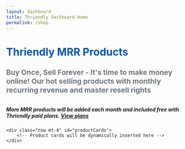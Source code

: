 ```yaml
---
layout: dashboard
title: Thriendly Dashboard Home
permalink: /shop
---
```


<style>
    .card-hover:hover {
        transform: translateY(-5px);
        box-shadow: 0 4px 15px rgba(0, 0, 0, 0.1);
        transition: all 0.3s ease;
    }

    .card-img-top {
        height: 200px;
        object-fit: cover;
    }

    .card-title {
        font-weight: bold;
        margin-bottom: 0.5rem;
    }

    .card-text {
        font-size: 0.9rem;
        color: #6c757d;
    }

    .btn-primary {
        background-color: #0056b3;
        border-color: #0056b3;
    }

    .btn-primary:hover {
        background-color: #004085;
        border-color: #004085;
    }

    .price {
        font-size: 1.25rem;
        font-weight: bold;
        color: #28a745;
    }

    .premium-tag {
        background-color: #ffc107;
        color: #000;
        padding: 0.25rem 0.5rem;
        border-radius: 0.25rem;
        font-size: 0.8rem;
        font-weight: bold;
        margin-left: 0.5rem;
    }

    .main-title {
        color: #0056b3;
        font-weight: bold;
    }

    .subtitle {
        color: #6c757d;
        font-size: 1.2rem;
        margin-bottom: 2rem;
    }
</style>

<div id="content" class="container mt-5">
    <h1 class="text-center main-title mb-3">Thriendly MRR Products</h1>
    <h4 class="text-center subtitle">Buy Once, Sell Forever - It's time to make money online! Our hot selling products with monthly recurring revenue and master resell rights</h4>
    <h5 class="text-center mb-5">More MRR products will be added each month and included free with Thriendly paid plans. <a href="/#pricing" class="btn btn-info">View plans</a></h5>

    <div class="row mt-4" id="productCards">
        <!-- Product cards will be dynamically inserted here -->
    </div>
</div>

<!-- jQuery and Bootstrap Bundle (includes Popper) -->
<script src="https://code.jquery.com/jquery-3.6.0.min.js"></script>
<script src="https://cdn.jsdelivr.net/npm/bootstrap@5.1.3/dist/js/bootstrap.bundle.min.js"></script>

<script>
    // Define the JSON data for products
    const products = [
        {
            title: "7500+ ChatGPT prompts for social media, MRR rights",
            description: "7500+ AI prompts for social media marketing with MRR rights | instagram | threads | tiktok | twitter | facebook | linkedin | pinterest, snapchat,Gemini",
            image: "https://public-files.gumroad.com/ptkppn93jr1spq8q28hvuy1li95j",
            link: "https://tipseason.gumroad.com/l/social-media-chatgpt",
            price: 8.99
        },
        {
            title: "2000+ AI Tools database with MRR rights",
            description: "2000+ AI Tools list (MRR) | Passive income tools resell ideas | Side project tool database | Easy to use tools list | Free, paid",
            image: "https://i.etsystatic.com/41329643/r/il/ea6c27/5812159862/il_1588xN.5812159862_gnxa.jpg",
            link: "https://tipseason.etsy.com/listing/1771099853",
            price: 9.99
        }
    ];

    // Function to create a card for each product
    function createProductCard(product) {
        return `
                <div class="col-md-6 col-lg-4 mb-4">
                    <div class="card h-100 card-hover">
                        <img src="${product.image}" class="card-img-top" alt="${product.title}">
                        <div class="card-body">
                            <h5 class="card-title">${product.title}</h5>
                            <p class="card-text">${product.description}</p>
                            <div class="d-flex justify-content-between align-items-center mt-3">
                                <span class="price">$${product.price.toFixed(2)}</span>
                                <span class="premium-tag">Free with Premium Plan</span>
                            </div>
                        </div>
                        <div class="card-footer bg-white border-top-0">
                            <a href="${product.link}" class="btn btn-primary btn-block">Buy Now</a>
                        </div>
                    </div>
                </div>
            `;
    }

    // Function to load and display product cards
    function loadProductCards() {
        const cardContainer = $('#productCards');
        products.forEach((product) => {
            cardContainer.append(createProductCard(product));
        });
    }

    // Load cards when the document is ready
    $(document).ready(function () {
        loadProductCards();
    });
</script>